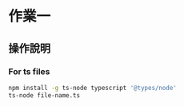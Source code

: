 # 作業一

## 操作說明

### For ts files

```bash
npm install -g ts-node typescript '@types/node'
ts-node file-name.ts
```
